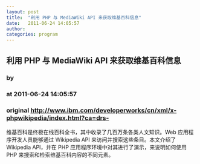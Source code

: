 ```yaml
---
layout: post
title:  "利用 PHP 与 MediaWiki API 来获取维基百科信息"
date:   2011-06-24 14:05:57
author: 
categories: program
---
```


## 利用 PHP 与 MediaWiki API 来获取维基百科信息
### by 
### at 2011-06-24 14:05:57
### original <http://www.ibm.com/developerworks/cn/xml/x-phpwikipedia/index.html?ca=drs->

维基百科是终极在线百科全书，其中收录了几百万条各类人文知识。Web 应用程序开发人员能够通过 Wikipedia API 来访问并搜索这些条目。本文介绍了 Wikipedia API，并在 PHP 应用程序环境中对其进行了演示，来说明如何使用 PHP 来搜索和检索维基百科内容的不同元素。